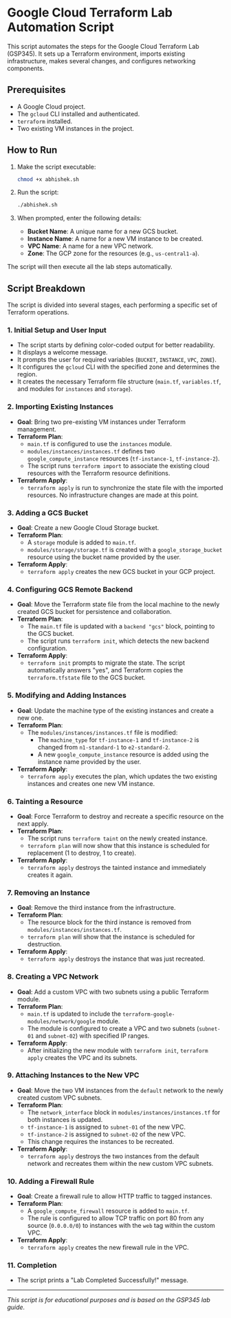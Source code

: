 # Google Cloud Terraform Lab Automation Script

This script automates the steps for the Google Cloud Terraform Lab (GSP345). It sets up a Terraform environment, imports existing infrastructure, makes several changes, and configures networking components.

## Prerequisites

- A Google Cloud project.
- The `gcloud` CLI installed and authenticated.
- `terraform` installed.
- Two existing VM instances in the project.

## How to Run

1.  Make the script executable:
    ```bash
    chmod +x abhishek.sh
    ```

2.  Run the script:
    ```bash
    ./abhishek.sh
    ```

3.  When prompted, enter the following details:
    -   **Bucket Name**: A unique name for a new GCS bucket.
    -   **Instance Name**: A name for a new VM instance to be created.
    -   **VPC Name**: A name for a new VPC network.
    -   **Zone**: The GCP zone for the resources (e.g., `us-central1-a`).

The script will then execute all the lab steps automatically.

## Script Breakdown

The script is divided into several stages, each performing a specific set of Terraform operations.

### 1. Initial Setup and User Input

- The script starts by defining color-coded output for better readability.
- It displays a welcome message.
- It prompts the user for required variables (`BUCKET`, `INSTANCE`, `VPC`, `ZONE`).
- It configures the `gcloud` CLI with the specified zone and determines the region.
- It creates the necessary Terraform file structure (`main.tf`, `variables.tf`, and modules for `instances` and `storage`).

### 2. Importing Existing Instances

- **Goal**: Bring two pre-existing VM instances under Terraform management.
- **Terraform Plan**:
  - `main.tf` is configured to use the `instances` module.
  - `modules/instances/instances.tf` defines two `google_compute_instance` resources (`tf-instance-1`, `tf-instance-2`).
  - The script runs `terraform import` to associate the existing cloud resources with the Terraform resource definitions.
- **Terraform Apply**:
  - `terraform apply` is run to synchronize the state file with the imported resources. No infrastructure changes are made at this point.

### 3. Adding a GCS Bucket

- **Goal**: Create a new Google Cloud Storage bucket.
- **Terraform Plan**:
  - A `storage` module is added to `main.tf`.
  - `modules/storage/storage.tf` is created with a `google_storage_bucket` resource using the bucket name provided by the user.
- **Terraform Apply**:
  - `terraform apply` creates the new GCS bucket in your GCP project.

### 4. Configuring GCS Remote Backend

- **Goal**: Move the Terraform state file from the local machine to the newly created GCS bucket for persistence and collaboration.
- **Terraform Plan**:
  - The `main.tf` file is updated with a `backend "gcs"` block, pointing to the GCS bucket.
  - The script runs `terraform init`, which detects the new backend configuration.
- **Terraform Apply**:
  - `terraform init` prompts to migrate the state. The script automatically answers "yes", and Terraform copies the `terraform.tfstate` file to the GCS bucket.

### 5. Modifying and Adding Instances

- **Goal**: Update the machine type of the existing instances and create a new one.
- **Terraform Plan**:
  - The `modules/instances/instances.tf` file is modified:
    - The `machine_type` for `tf-instance-1` and `tf-instance-2` is changed from `n1-standard-1` to `e2-standard-2`.
    - A new `google_compute_instance` resource is added using the instance name provided by the user.
- **Terraform Apply**:
  - `terraform apply` executes the plan, which updates the two existing instances and creates one new VM instance.

### 6. Tainting a Resource

- **Goal**: Force Terraform to destroy and recreate a specific resource on the next apply.
- **Terraform Plan**:
  - The script runs `terraform taint` on the newly created instance.
  - `terraform plan` will now show that this instance is scheduled for replacement (1 to destroy, 1 to create).
- **Terraform Apply**:
  - `terraform apply` destroys the tainted instance and immediately creates it again.

### 7. Removing an Instance

- **Goal**: Remove the third instance from the infrastructure.
- **Terraform Plan**:
  - The resource block for the third instance is removed from `modules/instances/instances.tf`.
  - `terraform plan` will show that the instance is scheduled for destruction.
- **Terraform Apply**:
  - `terraform apply` destroys the instance that was just recreated.

### 8. Creating a VPC Network

- **Goal**: Add a custom VPC with two subnets using a public Terraform module.
- **Terraform Plan**:
  - `main.tf` is updated to include the `terraform-google-modules/network/google` module.
  - The module is configured to create a VPC and two subnets (`subnet-01` and `subnet-02`) with specified IP ranges.
- **Terraform Apply**:
  - After initializing the new module with `terraform init`, `terraform apply` creates the VPC and its subnets.

### 9. Attaching Instances to the New VPC

- **Goal**: Move the two VM instances from the `default` network to the newly created custom VPC subnets.
- **Terraform Plan**:
  - The `network_interface` block in `modules/instances/instances.tf` for both instances is updated.
  - `tf-instance-1` is assigned to `subnet-01` of the new VPC.
  - `tf-instance-2` is assigned to `subnet-02` of the new VPC.
  - This change requires the instances to be recreated.
- **Terraform Apply**:
  - `terraform apply` destroys the two instances from the default network and recreates them within the new custom VPC subnets.

### 10. Adding a Firewall Rule

- **Goal**: Create a firewall rule to allow HTTP traffic to tagged instances.
- **Terraform Plan**:
  - A `google_compute_firewall` resource is added to `main.tf`.
  - The rule is configured to allow TCP traffic on port 80 from any source (`0.0.0.0/0`) to instances with the `web` tag within the custom VPC.
- **Terraform Apply**:
  - `terraform apply` creates the new firewall rule in the VPC.

### 11. Completion

- The script prints a "Lab Completed Successfully!" message.

---
*This script is for educational purposes and is based on the GSP345 lab guide.*